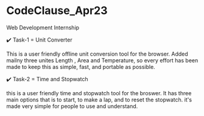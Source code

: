 # CodeClause_Apr23
Web Development Internship

✔️ Task-1 = Unit Converter
 
This is a user friendly offline unit conversion tool for the browser. Added mailny three unites Length , Area and Temperature, so every effort has been made to keep this as simple, fast, and portable as possible.

✔️ Task-2 = Time and Stopwatch

this is a user friendly time and stopwatch tool for the broswer. It has three main options that is to start, to make a lap, and to reset the stopwatch.
it's made very simple for people to use and understand.
